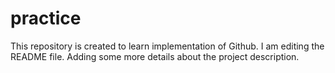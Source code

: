 # practice
This repository is created to learn implementation of Github.
I am editing the README file. Adding some more details about the project description.

